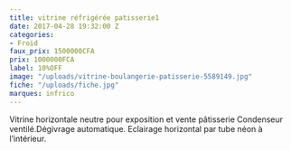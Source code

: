 ```yaml
---
title: vitrine réfrigérée patisserie1
date: 2017-04-28 19:32:00 Z
categories:
- Froid
faux_prix: 1500000CFA
prix: 1000000FCA
label: 10%OFF
image: "/uploads/vitrine-boulangerie-patisserie-5589149.jpg"
fiche: "/uploads/fiche.jpg"
marques: infrico
---
```


Vitrine horizontale neutre pour exposition et vente pâtisserie Condenseur ventilé.Dégivrage automatique.
Eclairage horizontal par tube néon à l’intérieur.
